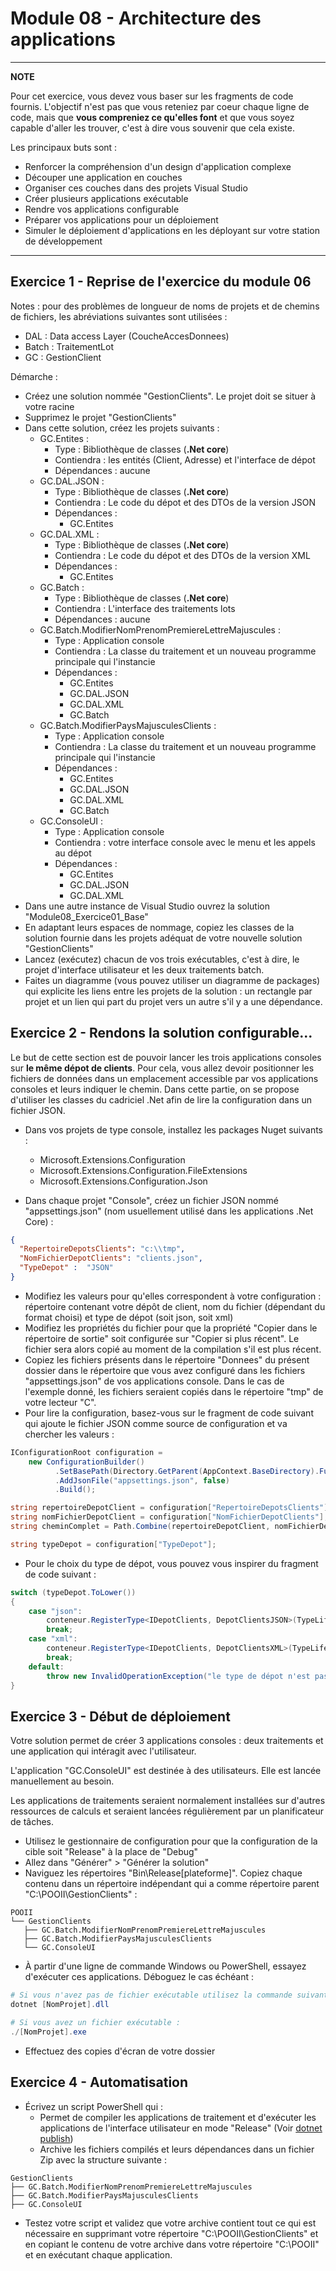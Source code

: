 # Module 08 - Architecture des applications

---
**NOTE**

Pour cet exercice, vous devez vous baser sur les fragments de code fournis. L'objectif n'est pas que vous reteniez par coeur chaque ligne de code, mais que **vous compreniez ce qu'elles font** et que vous soyez capable d'aller les trouver, c'est à dire vous souvenir que cela existe.

Les principaux buts sont :

- Renforcer la compréhension d'un design d'application complexe
- Découper une application en couches
- Organiser ces couches dans des projets Visual Studio
- Créer plusieurs applications exécutable
- Rendre vos applications configurable
- Préparer vos applications pour un déploiement
- Simuler le déploiement d'applications en les déployant sur votre station de développement

---

## Exercice 1 - Reprise de l'exercice du module 06

Notes : pour des problèmes de longueur de noms de projets et de chemins de fichiers, les abréviations suivantes sont utilisées :

- DAL : Data access Layer (CoucheAccesDonnees)
- Batch : TraitementLot
- GC : GestionClient

Démarche :

- Créez une solution nommée "GestionClients". Le projet doit se situer à votre racine
- Supprimez le projet "GestionClients"
- Dans cette solution, créez les projets suivants :
  - GC.Entites :
    - Type : Bibliothèque de classes (**.Net core**)
    - Contiendra : les entités (Client, Adresse) et l'interface de dépot
    - Dépendances : aucune
  - GC.DAL.JSON :
    - Type : Bibliothèque de classes (**.Net core**)
    - Contiendra : Le code du dépot et des DTOs de la version JSON
    - Dépendances :
      - GC.Entites
  - GC.DAL.XML :
    - Type : Bibliothèque de classes (**.Net core**)
    - Contiendra : Le code du dépot et des DTOs de la version XML
    - Dépendances :
      - GC.Entites
  - GC.Batch :
    - Type : Bibliothèque de classes (**.Net core**)
    - Contiendra : L'interface des traitements lots
    - Dépendances : aucune
  - GC.Batch.ModifierNomPrenomPremiereLettreMajuscules :
    - Type : Application console
    - Contiendra : La classe du traitement et un nouveau programme principale qui l'instancie
    - Dépendances :
      - GC.Entites
      - GC.DAL.JSON
      - GC.DAL.XML
      - GC.Batch
  - GC.Batch.ModifierPaysMajusculesClients :
    - Type : Application console
    - Contiendra : La classe du traitement et un nouveau programme principale qui l'instancie
    - Dépendances :
      - GC.Entites
      - GC.DAL.JSON
      - GC.DAL.XML
      - GC.Batch
  - GC.ConsoleUI :
    - Type : Application console
    - Contiendra : votre interface console avec le menu et les appels au dépot
    - Dépendances :
      - GC.Entites
      - GC.DAL.JSON
      - GC.DAL.XML
- Dans une autre instance de Visual Studio ouvrez la solution "Module08_Exercice01_Base"
- En adaptant leurs espaces de nommage, copiez les classes de la solution fournie dans les projets adéquat de votre nouvelle solution "GestionClients"
- Lancez (exécutez) chacun de vos trois exécutables, c'est à dire, le projet d'interface utilisateur et les deux traitements batch.
- Faites un diagramme (vous pouvez utiliser un diagramme de packages) qui explicite les liens entre les projets de la solution : un rectangle par projet et un lien qui part du projet vers un autre s'il y a une dépendance.

## Exercice 2 - Rendons la solution configurable...

Le but de cette section est de pouvoir lancer les trois applications consoles sur **le même dépot de clients**. Pour cela, vous allez devoir positionner les fichiers de données dans un emplacement accessible par vos applications consoles et leurs indiquer le chemin. Dans cette partie, on se propose d'utiliser les classes du cadriciel .Net afin de lire la configuration dans un fichier JSON.

- Dans vos projets de type console, installez les packages Nuget suivants :  
  - Microsoft.Extensions.Configuration
  - Microsoft.Extensions.Configuration.FileExtensions
  - Microsoft.Extensions.Configuration.Json

- Dans chaque projet "Console", créez un fichier JSON nommé "appsettings.json" (nom usuellement utilisé dans les applications .Net Core) :

```json
{
  "RepertoireDepotsClients": "c:\\tmp",
  "NomFichierDepotClients": "clients.json",
  "TypeDepot" :  "JSON"
}
```

- Modifiez les valeurs pour qu'elles correspondent à votre configuration : répertoire contenant votre dépôt de client, nom du fichier (dépendant du format choisi) et type de dépot (soit json, soit xml)
- Modifiez les propriétés du fichier pour que la propriété "Copier dans le répertoire de sortie" soit configurée sur "Copier si plus récent". Le fichier sera alors copié au moment de la compilation s'il est plus récent.
- Copiez les fichiers présents dans le répertoire "Donnees" du présent dossier dans le répertoire que vous avez configuré dans les fichiers "appsettings.json" de vos applications console. Dans le cas de l'exemple donné, les fichiers seraient copiés dans le répertoire "tmp" de votre lecteur "C".
- Pour lire la configuration, basez-vous sur le fragment de code suivant qui ajoute le fichier JSON comme source de configuration et va chercher les valeurs :

```csharp
IConfigurationRoot configuration = 
    new ConfigurationBuilder()
          .SetBasePath(Directory.GetParent(AppContext.BaseDirectory).FullName)
          .AddJsonFile("appsettings.json", false)
          .Build();

string repertoireDepotClient = configuration["RepertoireDepotsClients"];
string nomFichierDepotClient = configuration["NomFichierDepotClients"];
string cheminComplet = Path.Combine(repertoireDepotClient, nomFichierDepotClient);

string typeDepot = configuration["TypeDepot"];
```

- Pour le choix du type de dépot, vous pouvez vous inspirer du fragment de code suivant :

```csharp
switch (typeDepot.ToLower())
{
    case "json":
        conteneur.RegisterType<IDepotClients, DepotClientsJSON>(TypeLifetime.Singleton, new Unity.Injection.InjectionConstructor(new object[] { cheminComplet }));
        break;
    case "xml":
        conteneur.RegisterType<IDepotClients, DepotClientsXML>(TypeLifetime.Singleton, new Unity.Injection.InjectionConstructor(new object[] { cheminComplet }));
        break;
    default:
        throw new InvalidOperationException("le type de dépot n'est pas valide, mettre json ou xml");
}
```

## Exercice 3 - Début de déploiement

Votre solution permet de créer 3 applications consoles : deux traitements et une application qui intéragit avec l'utilisateur.

L'application "GC.ConsoleUI" est destinée à des utilisateurs. Elle est lancée manuellement au besoin.

Les applications de traitements seraient normalement installées sur d'autres ressources de calculs et seraient lancées régulièrement par un planificateur de tâches.

- Utilisez le gestionnaire de configuration pour que la configuration de la cible soit "Release" à la place de "Debug"
- Allez dans "Générer" > "Générer la solution"
- Naviguez les répertoires "Bin\Release\[plateforme]". Copiez chaque contenu dans un répertoire indépendant qui a comme répertoire parent "C:\POOII\GestionClients\" :

```console
POOII
└── GestionClients
   ├── GC.Batch.ModifierNomPrenomPremiereLettreMajuscules
   ├── GC.Batch.ModifierPaysMajusculesClients
   └── GC.ConsoleUI
```

- À partir d'une ligne de commande Windows ou PowerShell, essayez d'exécuter ces applications. Déboguez le cas échéant :

```powershell
# Si vous n'avez pas de fichier exécutable utilisez la commande suivante :
dotnet [NomProjet].dll

# Si vous avez un fichier exécutable :
./[NomProjet].exe
```

- Effectuez des copies d'écran de votre dossier

## Exercice 4 - Automatisation

- Écrivez un script PowerShell qui :
  - Permet de compiler les applications de traitement et d'exécuter les applications de l'interface utilisateur en mode "Release" (Voir [dotnet publish](https://docs.microsoft.com/en-us/dotnet/core/tools/dotnet-publish))
  - Archive les fichiers compilés et leurs dépendances dans un fichier Zip avec la structure suivante :

```console
GestionClients
├── GC.Batch.ModifierNomPrenomPremiereLettreMajuscules
├── GC.Batch.ModifierPaysMajusculesClients
├── GC.ConsoleUI
```

- Testez votre script et validez que votre archive contient tout ce qui est nécessaire en supprimant votre répertoire "C:\POOII\GestionClients\" et en copiant le contenu de votre archive dans votre répertoire "C:\POOII" et en exécutant chaque application.